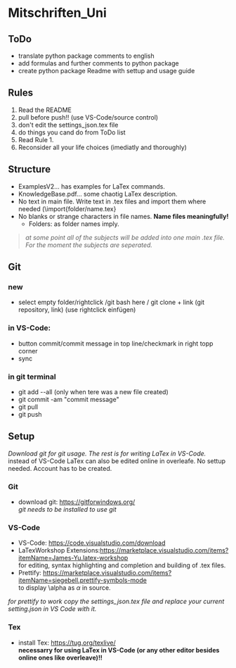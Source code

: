 # Mitschriften_Uni

## ToDo
+ translate python package comments to english
+ add formulas and further comments to python package
+ create python package Readme with settup and usage guide

## Rules
1. Read the README
2. pull before push!! (use VS-Code/source control)  
3. don't edit the settings_json.tex file
4. do things you cand do from ToDo list
5. Read Rule 1.
6. Reconsider all your life choices (imediatly and thoroughly)

## Structure
+ ExamplesV2... has examples for LaTex commands.  
+ KnowledgeBase.pdf... some chaotig LaTex description.  
+ No text in main file. Write text in .tex files and import them where needed (\import{folder/name.tex}  
+ No blanks or strange characters in file names. **Name files meaningfully!**  
    + Folders: as folder names imply.

> *at some point all of the subjects will be added into one main .tex file. For the moment the subjects are seperated.*

## Git
### new
+ select empty folder/rightclick /git bash here / git clone + link (git repository, link) (use rightclick einfügen)

### in VS-Code:
+ button commit/commit message in top line/checkmark in right topp corner
+ sync

### in git terminal
+ git add --all (only when tere was a new file created)
+ git commit -am "commit message"
+ git pull
+ git push

## Setup  
*Download git for git usage. The rest is for writing LaTex in VS-Code.*  
instead of VS-Code LaTex can also be edited online in overleafe. No settup needed. Account has to be created.  

### Git
+ download git: https://gitforwindows.org/  
    *git needs to be installed to use git*  

### VS-Code
+ VS-Code: https://code.visualstudio.com/download  
+ LaTexWorkshop Extensions:https://marketplace.visualstudio.com/items?itemName=James-Yu.latex-workshop  
    for editing, syntax highlighting and completion and building of .tex files.  
+ Prettify: https://marketplace.visualstudio.com/items?itemName=siegebell.prettify-symbols-mode  
    to display \alpha as $\alpha$ in source.

*for prettify to work copy the settings_json.tex file and replace your current setting.json in VS Code with it.*


### Tex
+ install Tex: https://tug.org/texlive/  
__necessarry for using LaTex in VS-Code (or any other editor besides online ones like overleave)!!__  
